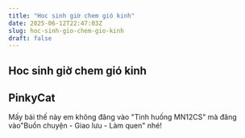 ```yaml
---
title: "Hoc sinh giờ chem gió kinh"
date: 2025-06-12T22:47:03Z
slug: hoc-sinh-gio-chem-gio-kinh
draft: false
---
```


## Hoc sinh giờ chem gió kinh

## PinkyCat

Mấy bài thế này em không đăng vào "Tình huống MN12CS" mà đăng vào"Buồn chuyện - Giao lưu - Làm quen" nhé!